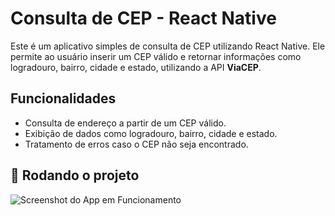 # Consulta de CEP - React Native

Este é um aplicativo simples de consulta de CEP utilizando React Native. Ele permite ao usuário inserir um CEP válido e retornar informações como logradouro, bairro, cidade e estado, utilizando a API **ViaCEP**.

## Funcionalidades

- Consulta de endereço a partir de um CEP válido.
- Exibição de dados como logradouro, bairro, cidade e estado.
- Tratamento de erros caso o CEP não seja encontrado.

## 🚀 Rodando o projeto
![Screenshot do App em Funcionamento](./assets/screenshot.png)